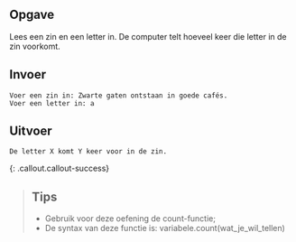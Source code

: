 ## Opgave

Lees een zin en een letter in. De computer telt hoeveel keer die letter in de zin voorkomt.

## Invoer
```
Voer een zin in: Zwarte gaten ontstaan in goede cafés.
Voer een letter in: a
```

## Uitvoer
```
De letter X komt Y keer voor in de zin.
```
{: .callout.callout-success}
>## Tips
>* Gebruik voor deze oefening de count-functie; 
>* De syntax van deze functie is: variabele.count(wat_je_wil_tellen)

